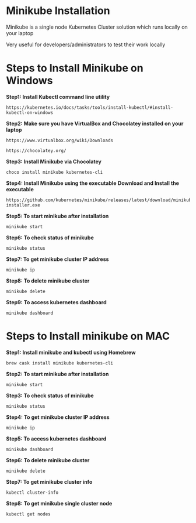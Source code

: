 # Minikube Installation
Minikube is a single node Kubernetes Cluster solution which runs locally on your laptop

Very useful for developers/administrators to test their work locally

# Steps to Install Minikube on Windows
**Step1: Install Kubectl command line utility**

```
https://kubernetes.io/docs/tasks/tools/install-kubectl/#install-kubectl-on-windows
```

**Step2: Make sure you have VirtualBox and Chocolatey installed on your laptop**

```
https://www.virtualbox.org/wiki/Downloads
```
```
https://chocolatey.org/
```

**Step3: Install Minikube via Chocolatey**

```
choco install minikube kubernetes-cli
```

**Step4: Install Minikube using the executable**
**Download and Install the executable**

```
https://github.com/kubernetes/minikube/releases/latest/download/minikube-installer.exe
```

**Step5: To start minikube after installation**

```
minikube start
```

**Step6: To check status of minikube**

```
minikube status
```

**Step7: To get minikube cluster IP address**

```
minikube ip
```

**Step8: To delete minikube cluster**
```
minikube delete
```

**Step9: To access kubernetes dashboard**
```
minikube dashboard
```


# Steps to Install minikube on MAC
**Step1: Install minikube and kubectl using Homebrew**

```
brew cask install minikube kubernetes-cli
```

**Step2: To start minikube after installation**

```
minikube start
```

**Step3: To check status of minikube**

```
minikube status
```

**Step4: To get minikube cluster IP address**

```
minikube ip
```

**Step5: To access kubernetes dashboard**
```
minikube dashboard
```

**Step6: To delete minikube cluster**
```
minikube delete
```

**Step7: To get minikube cluster info**
```
kubectl cluster-info
```

**Step8: To get minikube single cluster node**
```
kubectl get nodes
```
